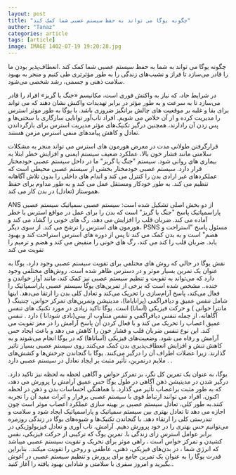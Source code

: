 ```yaml
---
layout: post
title: "چگونه یوگا می تواند به حفظ سیستم عصبی شما کمک کند"
author: "Tanaz"
categories: article
tags: [article]
image: IMAGE 1402-07-19 19:20:28.jpg
---
```

چگونه یوگا می تواند به شما به حفظ سیستم عصبی شما کمک کند
.انعطاف‌پذیر بودن ما را قادر می‌سازد تا فراز و نشیب‌های زندگی را به طور مؤثرتری طی کنیم و منجر به بهبود سلامت ذهنی و جسمی، رشد شخصی می‌شود.

در شرایط حاد، که نیاز به واکنش فوری است، مکانیسم «جنگ یا گریز» افراد را قادر می‌سازد تا به سرعت و به طور مؤثر در برابر تهدیدات واکنش نشان دهند که می تواند برای بقا و غلبه بر موقعیت های چالش برانگیز ضروری باشد.
با یوگا به طور موثر استرس را مدیریت کرده و از آن خلاص می شویم. افراد تاب‌آور توانایی سازگاری با سختی‌ها و پس زدن آن رادارند، همچنین درگیر تکنیک‌های مؤثر مدیریت استرس برای بازگرداندن تعادل و کاهش پیامدهای منفی استرس مزمن هستند.

قرارگرفتن طولانی مدت در معرض هورمون های استرس می تواند منجر به مشکلات سلامتی مانند فشار خون بالا، عملکرد ضعیف سیستم ایمنی و افزایش خطر ابتلا به بیماری های روانی  شود. سیستم "جنگ یا گریز" ما در داخل سیستم عصبی خودمختار قرار دارد. سیستم عصبی خودمختار بخشی از سیستم عصبی محیطی است که عملکردهای غیر ارادی بدن را کنترل می کند و اندام های داخلی را بدون تلاش آگاهانه تنظیم می کند. به طور خودکار ومستقل عمل می کند و به طور مداوم برای حفظ هموستاز (تعادل) در بدن کار می کند.

ANS از دو بخش اصلی تشکیل شده است: سیستم عصبی سمپاتیک سیستم عصبی پاراسمپاتیک 
 پاسخ "جنگ یا گریز" است که بدن را برای عمل در مواقع استرس یا خطر آماده می کند. ضربان قلب را افزایش می دهد، رگ های خونی را گشاد می کند و هورمون های استرس را ترشح می کند. از سوی دیگر، PSNS مسئول پاسخ "استراحت و هضم" است و به بدن کمک می کند تا پس از دوره های استرس استراحت کند و بهبود یابد. ضربان قلب را کند می کند، رگ های خونی را منقبض می کند و هضم و ترمیم را تقویت می کند

نقش یوگا
در حالی که روش های مختلفی برای تقویت سیستم عصبی وجود دارد، یوگا به عنوان یک تمرین بسیار موثر و در دسترس ظاهر شده است. روش‌های مختلفی وجود دارد که می‌تواند به تقویت و تنظیم سیستم عصبی نیز کمک کند، مانند آواز خواندن و خنده..
مشخص شده است که برخی از تمرین‌های یوگا سیستم عصبی پاراسمپاتیک را فعال می‌کند، پاسخ آرام‌سازی را تحریک می‌کند و تعادل کلی بدن را ارتقا می‌دهد. اینها شامل تنفس عمیق و دیافراگمی (پرانایاما)، مدیتیشن وتمرین‌های تمرکز حواس، چنتینگ ( مانترا خوانی ) و حرکت فیزیکی (آسانا) است.
یوگا تاکید زیادی در مورد تکنیک های تنفس آگاهانه، از جمله تنفس دیافراگمی و تنفس متناوب از بینی(نادی شودانا ) دارد . تنفس عمیق اعصاب را تحریک می کند و با فعال کردن آن پاسخ آرامش را در مغز تقویت می کند. این نوع تنفس ضربان قلب و فشار خون را کاهش می دهد و باعث ایجاد حس آرامش و رفاه می شود.
وضعیت‌های فیزیکی (آساناها) که در یوگا انجام می‌شوند و به کاهش تنش و افزایش انعطاف‌پذیری بدن کمک می‌کنند روی سیستم عصبی بسیار تاثیر گذارند. زیرا عضلات اطراف آن را درگیر می‌کنند. یوگا با گنجاندن چرخش‌ها و کشش‌های ملایم درتمرین، تأثیر مثبت بر ایجاد  تعادل در سیستم عصبی دارد . .

یوگا، به عنوان یک تمرین کل نگر، بر تمرکز حواس و آگاهی لحظه به لحظه نیز تاکید دارد. درگیر شدن در مدیتیشن ذهن آگاهی در طول یوگا حس عمیق آرامش را پرورش می دهد، که به طور مثبت براعصاب تأثیر می گذارد. با هماهنگی احساسات بدن و ذهن در لحظه اکنون، افراد می توانند ارتباط قوی با سیستم عصبی برقرار و اثرات مفید آن را تجربه کنند.به طور کلی، تعادل سیستم عصبی بر بهینه سازی عملکرد اعصاب موثر است  چون اجازه می دهد تا تعادل بهتری بین سیستم سمپاتیک و پاراسمپاتیک ایجاد شود و سلامت و تندرستی کلی را ارتقاء دهد. با گنجاندن تکنیک‌ها و شیوه‌های یوگا در زندگی روزمره  می‌توانیم حس بهتری را در خود  پرورش دهیم. آرامش، تاب آوری و تعادل فیزیولوژیکی در برابر عوامل استرس زای زندگی با.
تمرین یوگ که ترکیبی از حرکت فیزیکی، نفس کشیدن و تمرکز حواس است ، راهی موثر برای تحریک
و تقویت سیستم عصبی میباشد که انرژی شما ، در بدن‌های فیزیکی، ذهنی، عاطفی و روحی را تقویت میکند..
بنابراین قدرت یوگا را به عنوان یک تمرین جامع برای پرورش و تنظیم سیستم عصبی در آغوش بگیرید و امروز سفری با سلامتی و شادابی بهبود یافته را آغاز کنید..
